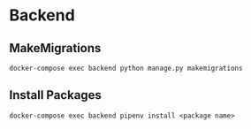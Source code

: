 # Backend

## MakeMigrations

```shell
docker-compose exec backend python manage.py makemigrations
```

## Install Packages

```shell
docker-compose exec backend pipenv install <package name>
```
